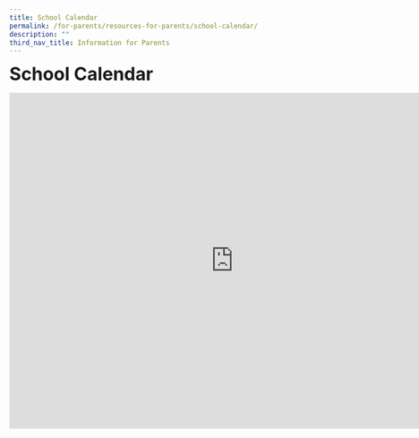 ```yaml
---
title: School Calendar
permalink: /for-parents/resources-for-parents/school-calendar/
description: ""
third_nav_title: Information for Parents
---
```


**<font size="6">School Calendar</font>**

<iframe src="https://calendar.google.com/calendar/embed?height=600&wkst=1&bgcolor=%23ffffff&ctz=Asia%2FSingapore&showCalendars=0&showTz=0&showTabs=0&showPrint=0&showDate=1&showTitle=0&src=bW9lLmVkdS5zZ19qZTU2NTNrdWc4OW92Z3ViYXUxN3BhcDQyNEBncm91cC5jYWxlbmRhci5nb29nbGUuY29t&color=%23145f9d" style="border-width:0" width="800" height="600" frameborder="0" scrolling="no"></iframe>